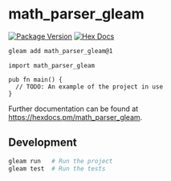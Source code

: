 # math_parser_gleam

[![Package Version](https://img.shields.io/hexpm/v/math_parser_gleam)](https://hex.pm/packages/math_parser_gleam)
[![Hex Docs](https://img.shields.io/badge/hex-docs-ffaff3)](https://hexdocs.pm/math_parser_gleam/)

```sh
gleam add math_parser_gleam@1
```
```gleam
import math_parser_gleam

pub fn main() {
  // TODO: An example of the project in use
}
```

Further documentation can be found at <https://hexdocs.pm/math_parser_gleam>.

## Development

```sh
gleam run   # Run the project
gleam test  # Run the tests
```
